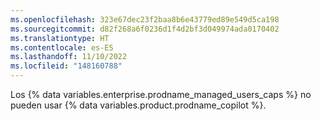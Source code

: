 ```yaml
---
ms.openlocfilehash: 323e67dec23f2baa8b6e43779ed89e549d5ca198
ms.sourcegitcommit: d82f268a6f0236d1f4d2bf3d049974ada0170402
ms.translationtype: HT
ms.contentlocale: es-ES
ms.lasthandoff: 11/10/2022
ms.locfileid: "148160788"
---
```

Los {% data variables.enterprise.prodname_managed_users_caps %} no pueden usar {% data variables.product.prodname_copilot %}.
